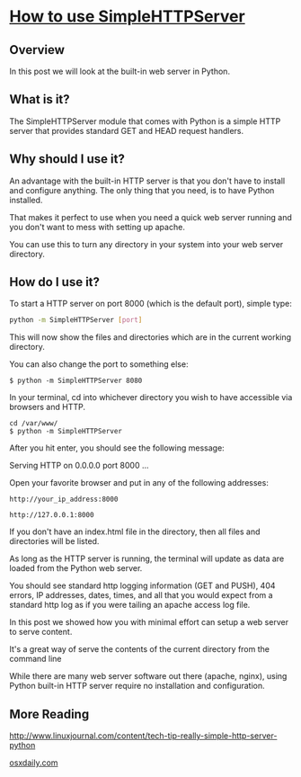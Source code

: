 # [How to use SimpleHTTPServer](http://www.pythonforbeginners.com/modules-in-python/how-to-use-simplehttpserver/)

## Overview

In this post we will look at the built-in web server in Python.

## What is it?

The SimpleHTTPServer module that comes with Python is a simple HTTP server that
provides standard GET and HEAD request handlers.

## Why should I use it?

An advantage with the built-in HTTP server is that you don't have to install
and configure anything. The only thing that you need, is to have Python installed.

That makes it perfect to use when you need a quick web server running and you
don't want to mess with setting up apache.

You can use this to turn any directory in your system into your web server
directory.

## How do I use it?

To start a HTTP server on port 8000 (which is the default port), simple type:


```bash
python -m SimpleHTTPServer [port]
```

This will now show the files and directories which are in the current working
directory.

You can also change the port to something else:

```
$ python -m SimpleHTTPServer 8080
```

In your terminal, cd into whichever directory you wish to have accessible via
browsers and HTTP.

```
cd /var/www/
$ python -m SimpleHTTPServer
```

After you hit enter, you should see the following message:

Serving HTTP on 0.0.0.0 port 8000 ...

Open your favorite browser and put in any of the following addresses:


```
http://your_ip_address:8000

http://127.0.0.1:8000
```


If you don't have an index.html file in the directory, then all files and
directories will be listed.


As long as the HTTP server is running, the terminal will update as data are
loaded from the Python web server.

You should see standard http logging information (GET and PUSH), 404 errors,
IP addresses, dates, times, and all that you would expect from a standard http
log as if you were tailing an apache access log file.

In this post we showed how you with minimal effort can setup a web server to
serve content.

It's a great way of serve the contents of the current directory from the command
line

While there are many web server software out there (apache, nginx), using Python
built-in HTTP server require no installation and configuration.
## More Reading

<http://www.linuxjournal.com/content/tech-tip-really-simple-http-server-python>

[osxdaily.com](http://osxdaily.com/2010/05/07/create-an-instant-web-server-via-terminal-command-line/)
